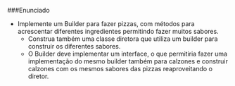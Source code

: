 ###Enunciado

 - Implemente um Builder para fazer pizzas, com métodos para acrescentar diferentes ingredientes permitindo fazer muitos 
sabores.
    - Construa também uma classe diretora que utiliza um builder para construir os diferentes sabores.
    - O Builder deve implementar um interface, o que permitiria fazer uma implementação do mesmo builder também para 
    calzones e construir calzones com os mesmos sabores das pizzas reaproveitando o diretor.